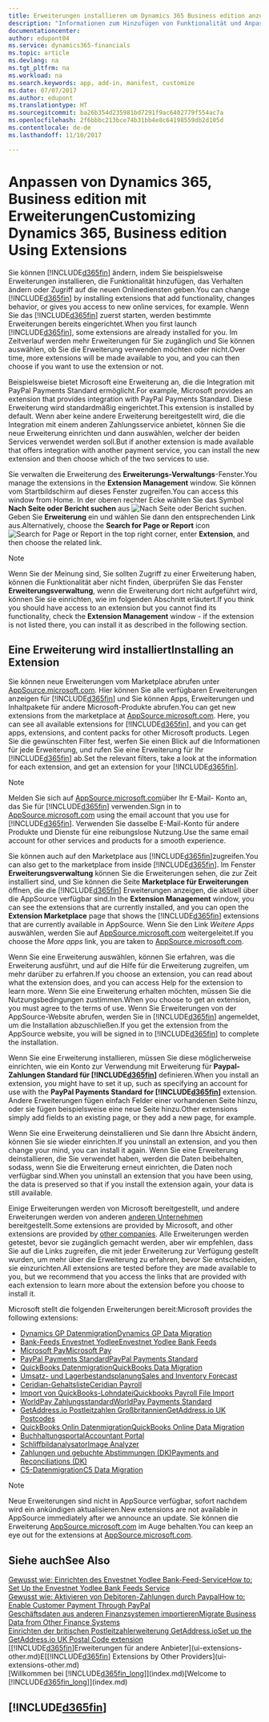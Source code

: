```yaml
---
title: Erweiterungen installieren um Dynamics 365 Business edition anzupassen | Microsoft Docs
description: "Informationen zum Hinzufügen von Funktionalität und Anpassungen für Dynamics 365 Business edition erhalten durch die Installation von Erweiterungen."
documentationcenter: 
author: edupont04
ms.service: dynamics365-financials
ms.topic: article
ms.devlang: na
ms.tgt_pltfrm: na
ms.workload: na
ms.search.keywords: app, add-in, manifest, customize
ms.date: 07/07/2017
ms.author: edupont
ms.translationtype: HT
ms.sourcegitcommit: ba26b354d235981bd7291f9ac6402779f554ac7a
ms.openlocfilehash: 2f6bbbc213bce74b31bb4e8c64198559db2d105d
ms.contentlocale: de-de
ms.lasthandoff: 11/10/2017

---
```

# <a name="customizing-dynamics-365-business-edition-using-extensions"></a><span data-ttu-id="1f869-103">Anpassen von Dynamics 365, Business edition mit Erweiterungen</span><span class="sxs-lookup"><span data-stu-id="1f869-103">Customizing Dynamics 365, Business edition Using Extensions</span></span>
<span data-ttu-id="1f869-104">Sie können [!INCLUDE[d365fin](includes/d365fin_md.md)] ändern, indem Sie beispielsweise Erweiterungen installieren, die Funktionalität hinzufügen, das Verhalten ändern oder Zugriff auf die neuen Onlinediensten geben.</span><span class="sxs-lookup"><span data-stu-id="1f869-104">You can change [!INCLUDE[d365fin](includes/d365fin_md.md)] by installing extensions that add functionality, changes behavior, or gives you access to new online services, for example.</span></span>
<span data-ttu-id="1f869-105">Wenn Sie das [!INCLUDE[d365fin](includes/d365fin_md.md)] zuerst starten, werden bestimmte Erweiterungen bereits eingerichtet.</span><span class="sxs-lookup"><span data-stu-id="1f869-105">When you first launch [!INCLUDE[d365fin](includes/d365fin_md.md)], some extensions are already installed for you.</span></span> <span data-ttu-id="1f869-106">Im Zeitverlauf werden mehr Erweiterungen für Sie zugänglich und Sie können auswählen, ob Sie die Erweiterung verwenden möchten oder nicht.</span><span class="sxs-lookup"><span data-stu-id="1f869-106">Over time, more extensions will be made available to you, and you can then choose if you want to use the extension or not.</span></span>

<span data-ttu-id="1f869-107">Beispielsweise bietet Microsoft eine Erweiterung an, die die Integration mit PayPal Payments Standard ermöglicht.</span><span class="sxs-lookup"><span data-stu-id="1f869-107">For example, Microsoft provides an extension that provides integration with PayPal Payments Standard.</span></span> <span data-ttu-id="1f869-108">Diese Erweiterung wird standardmäßig eingerichtet.</span><span class="sxs-lookup"><span data-stu-id="1f869-108">This extension is installed by default.</span></span>
<span data-ttu-id="1f869-109">Wenn aber keine andere Erweiterung bereitgestellt wird, die die Integration mit einem anderen Zahlungsservice anbietet, können Sie die neue Erweiterung einrichten und dann auswählen, welcher der beiden Services verwendet werden soll.</span><span class="sxs-lookup"><span data-stu-id="1f869-109">But if another extension is made available that offers integration with another payment service, you can install the new extension and then choose which of the two services to use.</span></span>  

<span data-ttu-id="1f869-110">Sie verwalten die Erweiterung des **Erweiterungs-Verwaltungs**-Fenster.</span><span class="sxs-lookup"><span data-stu-id="1f869-110">You manage the extensions in the **Extension Management** window.</span></span> <span data-ttu-id="1f869-111">Sie können vom Startbildschirm auf dieses Fenster zugreifen.</span><span class="sxs-lookup"><span data-stu-id="1f869-111">You can access this window from Home.</span></span> <span data-ttu-id="1f869-112">In der oberen rechter Ecke wählen Sie das Symbol **Nach Seite oder Bericht suchen** aus ![Nach Seite oder Bericht suchen](media/ui-search/search_small.png "Symbol nach Seite oder Bericht suchen"). Geben Sie **Erweiterung** ein und wählen Sie dann den entsprechenden Link aus.</span><span class="sxs-lookup"><span data-stu-id="1f869-112">Alternatively, choose the **Search for Page or Report** icon ![Search for Page or Report](media/ui-search/search_small.png "Search for Page or Report icon") in the top right corner, enter **Extension**, and then choose the related link.</span></span>  

> [!NOTE]  
>   <span data-ttu-id="1f869-113">Wenn Sie der Meinung sind, Sie sollten Zugriff zu einer Erweiterung haben, können die Funktionalität aber nicht finden, überprüfen Sie das Fenster **Erweiterungsverwaltung**, wenn die Erweiterung dort nicht aufgeführt wird, können Sie sie einrichten, wie im folgenden Abschnitt erläutert.</span><span class="sxs-lookup"><span data-stu-id="1f869-113">If you think you should have access to an extension but you cannot find its functionality, check the **Extension Management** window - if the extension is not listed there, you can install it as described in the following section.</span></span>  

## <a name="installing-an-extension"></a><span data-ttu-id="1f869-114">Eine Erweiterung wird installiert</span><span class="sxs-lookup"><span data-stu-id="1f869-114">Installing an Extension</span></span>
<span data-ttu-id="1f869-115">Sie können neue Erweiterungen vom Marketplace abrufen unter [AppSource.microsoft.com](https://appsource.microsoft.com/en-us/marketplace/apps?product=dynamics-365%3Bdynamics-365-for-financials&page=1). Hier können Sie alle verfügbaren Erweiterungen anzeigen für [!INCLUDE[d365fin](includes/d365fin_md.md)] und Sie können Apps, Erweiterungen und Inhaltpakete für andere Microsoft-Produkte abrufen.</span><span class="sxs-lookup"><span data-stu-id="1f869-115">You can get new extensions from the marketplace at [AppSource.microsoft.com](https://appsource.microsoft.com/en-us/marketplace/apps?product=dynamics-365%3Bdynamics-365-for-financials&page=1). Here, you can see all available extensions for [!INCLUDE[d365fin](includes/d365fin_md.md)], and you can get apps, extensions, and content packs for other Microsoft products.</span></span> <span data-ttu-id="1f869-116">Legen Sie die gewünschten Filter fest, werfen Sie einen Blick auf die Informationen für jede Erweiterung, und rufen Sie eine Erweiterung für Ihr [!INCLUDE[d365fin](includes/d365fin_md.md)] ab.</span><span class="sxs-lookup"><span data-stu-id="1f869-116">Set the relevant filters, take a look at the information for each extension, and get an extension for your [!INCLUDE[d365fin](includes/d365fin_md.md)].</span></span>  
> [!NOTE]  
>   <span data-ttu-id="1f869-117">Melden Sie sich auf [AppSource.microsoft.com](https://appsource.microsoft.com/)über Ihr E-Mail- Konto an, das Sie für [!INCLUDE[d365fin](includes/d365fin_md.md)] verwenden.</span><span class="sxs-lookup"><span data-stu-id="1f869-117">Sign in to [AppSource.microsoft.com](https://appsource.microsoft.com/) using the email account that you use for [!INCLUDE[d365fin](includes/d365fin_md.md)].</span></span> <span data-ttu-id="1f869-118">Verwenden Sie dasselbe E-Mail-Konto für andere Produkte und Dienste für eine reibungslose Nutzung.</span><span class="sxs-lookup"><span data-stu-id="1f869-118">Use the same email account for other services and products for a smooth experience.</span></span>  

<span data-ttu-id="1f869-119">Sie können auch auf den Marketplace aus [!INCLUDE[d365fin](includes/d365fin_md.md)]zugreifen.</span><span class="sxs-lookup"><span data-stu-id="1f869-119">You can also get to the marketplace from inside [!INCLUDE[d365fin](includes/d365fin_md.md)].</span></span> <span data-ttu-id="1f869-120">Im Fenster **Erweiterungsverwaltung** können Sie die Erweiterungen sehen, die zur Zeit installiert sind, und Sie können die Seite **Marketplace für Erweiterungen** öffnen, die die [!INCLUDE[d365fin](includes/d365fin_md.md)] Erweiterungen anzeigen, die aktuell über die AppSource verfügbar sind.</span><span class="sxs-lookup"><span data-stu-id="1f869-120">In the **Extension Management** window, you can see the extensions that are currently installed, and you can open the **Extension Marketplace** page that shows the [!INCLUDE[d365fin](includes/d365fin_md.md)] extensions that are currently available in AppSource.</span></span> <span data-ttu-id="1f869-121">Wenn Sie den Link *Weitere Apps* auswählen, werden Sie auf [AppSource.microsoft.com](https://appsource.microsoft.com/en-us/marketplace/apps?product=dynamics-365%3Bdynamics-365-for-financials&page=1) weitergeleitet.</span><span class="sxs-lookup"><span data-stu-id="1f869-121">If you choose the *More apps* link, you are taken to [AppSource.microsoft.com](https://appsource.microsoft.com/en-us/marketplace/apps?product=dynamics-365%3Bdynamics-365-for-financials&page=1).</span></span>  

<span data-ttu-id="1f869-122">Wenn Sie eine Erweiterung auswählen, können Sie erfahren, was die Erweiterung ausführt, und auf die Hilfe für die Erweiterung zugreifen, um mehr darüber zu erfahren.</span><span class="sxs-lookup"><span data-stu-id="1f869-122">If you choose an extension, you can read about what the extension does, and you can access Help for the extension to learn more.</span></span> <span data-ttu-id="1f869-123">Wenn Sie eine Erweiterung erhalten möchten, müssen Sie die Nutzungsbedingungen zustimmen.</span><span class="sxs-lookup"><span data-stu-id="1f869-123">When you choose to get an extension, you must agree to the terms of use.</span></span> <span data-ttu-id="1f869-124">Wenn Sie Erweiterungen von der AppSource-Website abrufen, werden Sie in [!INCLUDE[d365fin](includes/d365fin_md.md)] angemeldet, um die Installation abzuschließen.</span><span class="sxs-lookup"><span data-stu-id="1f869-124">If you get the extension from the AppSource website, you will be signed in to [!INCLUDE[d365fin](includes/d365fin_md.md)] to complete the installation.</span></span>  

<span data-ttu-id="1f869-125">Wenn Sie eine Erweiterung installieren, müssen Sie diese möglicherweise einrichten, wie ein Konto zur Verwendung mit Erweiterung für **Paypal-Zahlungen Standard für [!INCLUDE[d365fin](includes/d365fin_md.md)]** definieren.</span><span class="sxs-lookup"><span data-stu-id="1f869-125">When you install an extension, you might have to set it up, such as specifying an account for use with the **PayPal Payments Standard for [!INCLUDE[d365fin](includes/d365fin_md.md)]** extension.</span></span>
<span data-ttu-id="1f869-126">Andere Erweiterungen fügen einfach Felder einer vorhandenen Seite hinzu, oder sie fügen beispielsweise eine neue Seite hinzu.</span><span class="sxs-lookup"><span data-stu-id="1f869-126">Other extensions simply add fields to an existing page, or they add a new page, for example.</span></span>   

<span data-ttu-id="1f869-127">Wenn Sie eine Erweiterung deinstallieren und Sie dann Ihre Absicht ändern, können Sie sie wieder einrichten.</span><span class="sxs-lookup"><span data-stu-id="1f869-127">If you uninstall an extension, and you then change your mind, you can install it again.</span></span> <span data-ttu-id="1f869-128">Wenn Sie eine Erweiterung deinstallieren, die Sie verwendet haben, werden die Daten beibehalten, sodass, wenn Sie die Erweiterung erneut einrichten, die Daten noch verfügbar sind.</span><span class="sxs-lookup"><span data-stu-id="1f869-128">When you uninstall an extension that you have been using, the data is preserved so that if you install the extension again, your data is still available.</span></span>  

<span data-ttu-id="1f869-129">Einige Erweiterungen werden von Microsoft bereitgestellt, und andere Erweiterungen werden von anderen [anderen Unternehmen](ui-extensions-other.md) bereitgestellt.</span><span class="sxs-lookup"><span data-stu-id="1f869-129">Some extensions are provided by Microsoft, and other extensions are provided by [other companies](ui-extensions-other.md).</span></span> <span data-ttu-id="1f869-130">Alle Erweiterungen werden getestet, bevor sie zugänglich gemacht werden, aber wir empfehlen, dass Sie auf die Links zugreifen, die mit jeder Erweiterung zur Verfügung gestellt wurden, um mehr über die Erweiterung zu erfahren, bevor Sie entscheiden, sie einzurichten.</span><span class="sxs-lookup"><span data-stu-id="1f869-130">All extensions are tested before they are made available to you, but we recommend that you access the links that are provided with each extension to learn more about the extension before you choose to install it.</span></span>  

<span data-ttu-id="1f869-131">Microsoft stellt die folgenden Erweiterungen bereit:</span><span class="sxs-lookup"><span data-stu-id="1f869-131">Microsoft provides the following extensions:</span></span>  

* [<span data-ttu-id="1f869-132">Dynamics GP Datenmigration</span><span class="sxs-lookup"><span data-stu-id="1f869-132">Dynamics GP Data Migration</span></span>](ui-extensions-dynamicsgp-data-migration.md)  
* [<span data-ttu-id="1f869-133">Bank-Feeds Envestnet Yodlee</span><span class="sxs-lookup"><span data-stu-id="1f869-133">Envestnet Yodlee Bank Feeds</span></span>](ui-extensions-yodlee-bank-feeds.md)  
* [<span data-ttu-id="1f869-134">Microsoft Pay</span><span class="sxs-lookup"><span data-stu-id="1f869-134">Microsoft Pay</span></span>](ui-extensions-microsoft-pay-payments.md)
* [<span data-ttu-id="1f869-135">PayPal Payments Standard</span><span class="sxs-lookup"><span data-stu-id="1f869-135">PayPal Payments Standard</span></span>](ui-extensions-paypal-payments-standard.md)  
* [<span data-ttu-id="1f869-136">QuickBooks Datenmigration</span><span class="sxs-lookup"><span data-stu-id="1f869-136">QuickBooks Data Migration</span></span>](ui-extensions-quickbooks-data-migration.md)  
* [<span data-ttu-id="1f869-137">Umsatz- und Lagerbestandsplanung</span><span class="sxs-lookup"><span data-stu-id="1f869-137">Sales and Inventory Forecast</span></span>](ui-extensions-sales-forecast.md)  
* [<span data-ttu-id="1f869-138">Ceridian-Gehaltsliste</span><span class="sxs-lookup"><span data-stu-id="1f869-138">Ceridian Payroll</span></span>](ui-extensions-ceridian-payroll.md)  
* [<span data-ttu-id="1f869-139">Import von QuickBooks-Lohndatei</span><span class="sxs-lookup"><span data-stu-id="1f869-139">Quickbooks Payroll File Import</span></span>](ui-extensions-quickbooks-payroll.md)  
* [<span data-ttu-id="1f869-140">WorldPay Zahlungsstandard</span><span class="sxs-lookup"><span data-stu-id="1f869-140">WorldPay Payments Standard</span></span>](ui-extensions-worldpay-payments-standard.md)
* [<span data-ttu-id="1f869-141">GetAddress.io Postleitzahlen Großbritannien</span><span class="sxs-lookup"><span data-stu-id="1f869-141">GetAddress.io UK Postcodes</span></span>](ui-extensions-getaddressio.md)
* [<span data-ttu-id="1f869-142">QuickBooks Onlin Datenmigration</span><span class="sxs-lookup"><span data-stu-id="1f869-142">QuickBooks Online Data Migration</span></span>](ui-extensions-quickbooks-online-data-migration.md)
* [<span data-ttu-id="1f869-143">Buchhaltungsportal</span><span class="sxs-lookup"><span data-stu-id="1f869-143">Accountant Portal</span></span>](ui-extensions-accountant-portal.md)  
* [<span data-ttu-id="1f869-144">Schliffbildanalysator</span><span class="sxs-lookup"><span data-stu-id="1f869-144">Image Analyzer</span></span>](ui-extensions-image-analyzer.md)
* [<span data-ttu-id="1f869-145">Zahlungen und gebuchte Abstimmungen (DK)</span><span class="sxs-lookup"><span data-stu-id="1f869-145">Payments and Reconciliations (DK)</span></span>](ui-extensions-payments-reconciliation-formats-dk.md)
* [<span data-ttu-id="1f869-146">C5-Datenmigration</span><span class="sxs-lookup"><span data-stu-id="1f869-146">C5 Data Migration</span></span>](ui-extensions-c5-data-migration.md)

> [!NOTE]  
>  <span data-ttu-id="1f869-147">Neue Erweiterungen sind nicht in AppSource verfügbar, sofort nachdem wird ein ankündigen aktualisieren.</span><span class="sxs-lookup"><span data-stu-id="1f869-147">New extensions are not available in AppSource immediately after we announce an update.</span></span> <span data-ttu-id="1f869-148">Sie können die Erweiterung [AppSource.microsoft.com](https://appsource.microsoft.com/en-us/marketplace/apps?product=dynamics-365%3Bdynamics-365-for-financials&page=1) im Auge behalten.</span><span class="sxs-lookup"><span data-stu-id="1f869-148">You can keep an eye out for the extensions at [AppSource.microsoft.com](https://appsource.microsoft.com/en-us/marketplace/apps?product=dynamics-365%3Bdynamics-365-for-financials&page=1).</span></span>

## <a name="see-also"></a><span data-ttu-id="1f869-149">Siehe auch</span><span class="sxs-lookup"><span data-stu-id="1f869-149">See Also</span></span>
[<span data-ttu-id="1f869-150">Gewusst wie: Einrichten des Envestnet Yodlee Bank-Feed-Service</span><span class="sxs-lookup"><span data-stu-id="1f869-150">How to: Set Up the Envestnet Yodlee Bank Feeds Service</span></span>](bank-how-setup-bank-statement-service.md)  
[<span data-ttu-id="1f869-151">Gewusst wie: Aktivieren von Debitoren-Zahlungen durch Paypal</span><span class="sxs-lookup"><span data-stu-id="1f869-151">How to: Enable Customer Payment Through PayPal</span></span>](sales-how-enable-payment-service-extensions.md)  
[<span data-ttu-id="1f869-152">Geschäftsdaten aus anderen Finanzsystemen importieren</span><span class="sxs-lookup"><span data-stu-id="1f869-152">Migrate Business Data from Other Finance Systems</span></span>](upload-data.md)  
[<span data-ttu-id="1f869-153">Einrichten der britischen Postleitzahlerweiterung GetAddress.io</span><span class="sxs-lookup"><span data-stu-id="1f869-153">Set up the GetAddress.io UK Postal Code extension</span></span>](LocalFunctionality/UnitedKingdom/uk-setup-postal-code-service.md)  
<span data-ttu-id="1f869-154">[[!INCLUDE[d365fin](includes/d365fin_md.md)]Erweiterungen für andere Anbieter](ui-extensions-other.md)E</span><span class="sxs-lookup"><span data-stu-id="1f869-154">[[!INCLUDE[d365fin](includes/d365fin_md.md)] Extensions by Other Providers](ui-extensions-other.md)</span></span>  
<span data-ttu-id="1f869-155">[Willkommen bei [!INCLUDE[d365fin_long](includes/d365fin_long_md.md)]](index.md)</span><span class="sxs-lookup"><span data-stu-id="1f869-155">[Welcome to [!INCLUDE[d365fin_long](includes/d365fin_long_md.md)]](index.md)</span></span>  

## [!INCLUDE[d365fin](includes/free_trial_md.md)]


